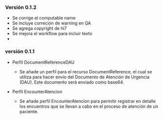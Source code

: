 ### Versión 0.1.2

- Se corrige el computable name
- Se incluye correción de warning en QA
- Se agrega copyright de hl7
- Se mejora el workflow para incluir texto
- 

### versión 0.1.1
- Perfil DocumentReferenceDAU

  - Se añade un perfil para el recurso DocumentReference, el cual se utiliza para hacer envío del Documento de Atención de Urgencia (DAU). Este documento será enviado como base64.

- Perfil EncounterAtencion
  - Se añade perfil EncounterAtencion para permitir registrar en detalle los encuentros que se llevan a cabo en el proceso de atención de un paciente.
